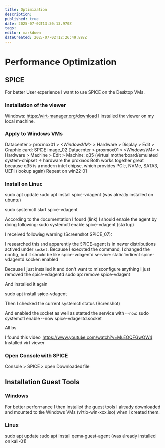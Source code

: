 ```yaml
---
title: Optimization
description: 
published: true
date: 2025-07-02T13:30:13.970Z
tags: 
editor: markdown
dateCreated: 2025-07-02T12:26:49.898Z
---
```


# Performance Optimization 
## SPICE
For better User experience I want to use SPICE on the Desktop VMs.

### Installation of the viewer
Windows:
https://virt-manager.org/download
I installed the viewer on my local machine.

### Apply to Windows VMs
Datacenter > proxmox01 > *\<WindowsVM>* > Hardware > Display > Edit > Graphic card: SPICE
image_02
Datacenter > proxmox01 > *\<WindowsVM>* > Hardware > Machine > Edit > Machine: q35
(virtual motherboard/emulated system-chipset -> hardware the proxmox
Both works together great because q35 is a modern intel chipset which provides PCIe, NVMe, SATA3, UEFI (lookup again)
Repeat on win22-01

### Install on Linux
sudo apt update
sudo apt install spice-vdagent
(was already installed on ubuntu)

sudo systemctl start spice-vdagent

According to the documentation I found (link) I should enable the agent by doing following:
sudo systemctl enable spice-vdagent (startup)

I received following warning (Screenshot SPICE_07):

I researched this and apparently the SPICE-agent is in newer distributions actived under `socket`.
Because I executed the command, I changed the config, but it should be like 
spice-vdagentd.service: static/indirect
spice-vdagentd.socker: enabled

Because I just installed it and don't want to misconfigure anything I just removed the spice-vdagentd
sudo apt remove spice-vdagent

And installed it again

sudo apt install spice-vdagent

Then I checked the current systemctl status (Screnshot)

And enabled the socket as well as started the service with `--now`:
sudo systemctl enable --now spice-vdagentd.socket

All bs

I found this video:
https://www.youtube.com/watch?v=MuEOQFGwOW4
Installed virt viewer

### Open Console with SPICE
Console > SPICE > open Downloaded file

## Installation Guest Tools
### Windows
For better performance I then installed the guest tools I already downloaded and mounted to the Windows VMs (virtio-win-xxx.iso) when I created them.

### Linux
sudo apt update
sudo apt install qemu-guest-agent
(was already installed on kali-01)
